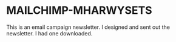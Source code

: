 # MAILCHIMP-MHARWYSETS
This is an email campaign newsletter. I designed and sent out the newsletter. I had one downloaded.
